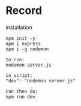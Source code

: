 # Record

installation
```
npm init -y
npm i express
npm i -g nodemon
```

```
to run: 
nodemon server.js

in script:
"dev": "nodemon server.js"

can then do:
npm run dev
```
